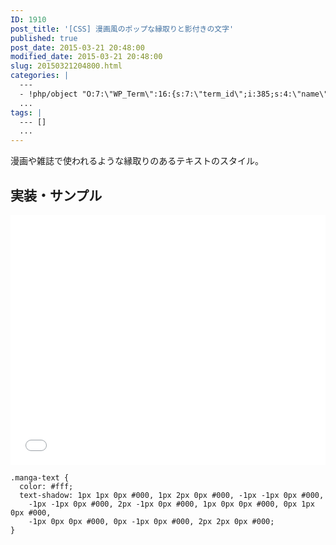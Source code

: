 ```yaml
---
ID: 1910
post_title: '[CSS] 漫画風のポップな縁取りと影付きの文字'
published: true
post_date: 2015-03-21 20:48:00
modified_date: 2015-03-21 20:48:00
slug: 20150321204800.html
categories: |
  ---
  - !php/object "O:7:\"WP_Term\":16:{s:7:\"term_id\";i:385;s:4:\"name\";s:3:\"CSS\";s:4:\"slug\";s:3:\"css\";s:10:\"term_group\";i:0;s:16:\"term_taxonomy_id\";i:403;s:8:\"taxonomy\";s:8:\"category\";s:11:\"description\";s:0:\"\";s:6:\"parent\";i:0;s:5:\"count\";i:22;s:6:\"filter\";s:3:\"raw\";s:6:\"cat_ID\";i:385;s:14:\"category_count\";i:22;s:20:\"category_description\";s:0:\"\";s:8:\"cat_name\";s:3:\"CSS\";s:17:\"category_nicename\";s:3:\"css\";s:15:\"category_parent\";i:0;}"
  ...
tags: |
  --- []
  ...
---
```

漫画や雑誌で使われるような縁取りのあるテキストのスタイル。

<!--more-->

## 実装・サンプル

<iframe height='400' scrolling='no' title='manga-like pop edging and characters with shadows' src='//codepen.io/hiro0218/embed/BvrYPR/?height=400&theme-id=light&default-tab=result' frameborder='no' allowtransparency='true' allowfullscreen='true' style='width: 100%;'>See the Pen <a href='https://codepen.io/hiro0218/pen/BvrYPR/'>manga-like pop edging and characters with shadows</a> by hiro (<a href='https://codepen.io/hiro0218'>@hiro0218</a>) on <a href='https://codepen.io'>CodePen</a>.
</iframe>

```language-css
.manga-text {
  color: #fff;
  text-shadow: 1px 1px 0px #000, 1px 2px 0px #000, -1px -1px 0px #000,
    -1px -1px 0px #000, 2px -1px 0px #000, 1px 0px 0px #000, 0px 1px 0px #000,
    -1px 0px 0px #000, 0px -1px 0px #000, 2px 2px 0px #000;
}
```